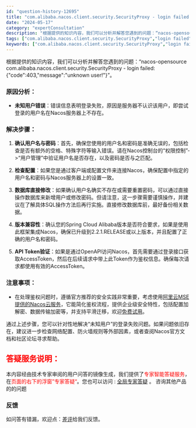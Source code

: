 ```yaml
---
id: "question-history-12695"
title: "com.alibaba.nacos.client.security.SecurityProxy - login failed: {code:403,message:unknown user!, nacos-opensource"
date: "2024-05-17"
category: "expertConsultation"
description: "根据提供的知识内容，我们可以分析并解答您遇到的问题：“nacos-opensource com.alibaba.nacos.client.security.SecurityProxy - login failed: code:403,message:unknown user!”。### 原因分析：-"
tags: ["com.alibaba.nacos.client.security.SecurityProxy","login failed","403","unknown user"]
keywords: ["com.alibaba.nacos.client.security.SecurityProxy","login failed","403","unknown user"]
---
```


根据提供的知识内容，我们可以分析并解答您遇到的问题：“nacos-opensource com.alibaba.nacos.client.security.SecurityProxy - login failed: {\"code\":403,\"message\":\"unknown user!\"}”。

### 原因分析：
- **未知用户错误**：错误信息表明登录失败，原因是服务器不认识该用户，即尝试登录的用户名在Nacos服务器上不存在。

### 解决步骤：
1. **确认用户名与密码**：首先，确保您使用的用户名和密码是准确无误的，包括检查是否有额外的空格、特殊字符等输入错误。请在Nacos控制台的“权限控制”->“用户管理”中验证用户名是否存在，以及密码是否与之匹配。

2. **检查配置**：如果您是通过客户端或配置文件来连接Nacos，确保配置中指定的用户名和密码与Nacos服务器上的设置一致。

3. **数据库直接修改**：如果确认用户名确实不存在或需要重置密码，可以通过直接操作数据库来新增用户或修改密码。但请注意，这一步骤需要谨慎操作，并建议在了解具体SQL操作方法后再行实施。直接修改数据库前，最好备份相关数据。

4. **版本兼容性**：确认您的Spring Cloud Alibaba版本是否符合要求，如果是使用此框架集成Nacos，确保已升级到2.2.1.RELEASE或以上版本，并且配置了正确的用户名和密码。

5. **API Token验证**：如果是通过OpenAPI访问Nacos，首先需要通过登录接口获取AccessToken，然后在后续请求中带上此Token作为鉴权信息。确保每次请求都使用有效的AccessToken。

### 注意事项：
- 在处理鉴权问题时，遵循官方推荐的安全实践非常重要，考虑使用[阿里云MSE提供的Nacos云服务](https://www.aliyun.com/product/aliware/mse?spm=nacos.cloud.topbar.0.0.0)，它能简化鉴权流程，提供企业级安全特性，包括配置加解密、数据传输加密等，并支持平滑迁移，欢迎[免费试用](https://free.aliyun.com/?searchKey=nacos&spm=nacos.cloud.topbar.0.0.0)。

通过上述步骤，您可以针对性地解决“未知用户”的登录失败问题。如果问题依旧存在，建议进一步检查网络配置、防火墙规则等外部因素，或者查阅Nacos官方文档和社区论坛寻求帮助。
## <font color="#FF0000">答疑服务说明：</font> 

本内容经由技术专家审阅的用户问答的镜像生成，我们提供了<font color="#FF0000">专家智能答疑服务</font>，在<font color="#FF0000">页面的右下的浮窗”专家答疑“</font>。您也可以访问 : [全局专家答疑](https://opensource.alibaba.com/chatBot) 。 咨询其他产品的的问题

### 反馈
如问答有错漏，欢迎点：[差评](https://ai.nacos.io/user/feedbackByEnhancerGradePOJOID?enhancerGradePOJOId=13855)给我们反馈。

